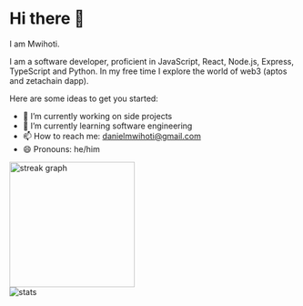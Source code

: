 # Hi there 👋

I am Mwihoti.

I am a software developer, proficient in JavaScript, React, Node.js, Express, TypeScript and Python. In my free time I explore the world of web3 (aptos and zetachain dapp).

Here are some ideas to get you started:  
- 🔭 I’m currently working on side projects
- 🌱 I’m currently learning software engineering
- 📫 How to reach me: danielmwihoti@gmail.com
- 😄 Pronouns: he/him




<div align="center gap-20">
  <img src="https://streak-stats.demolab.com?user=mwihoti&locale=en&mode=daily&theme=dark&hide_border=false&border_radius=5&order=3" height="220" alt="streak graph"  />
  <br/>

  <img src="https://api.githubtrends.io/user/svg/mwihoti/langs?time_range=one_year&use_percent=True&include_private=True&compact=True&theme=dark " alt="stats" />

</div>

